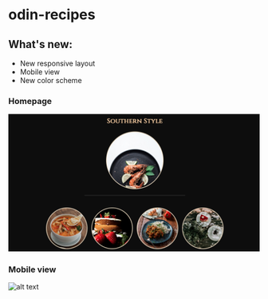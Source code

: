 # odin-recipes

## What's new:
- New responsive layout
- Mobile view
- New color scheme

### Homepage
![alt text](images/screenshot-home.png "Screenshot of home page")

### Mobile view
![alt text](images/screen-mobile.png "Screenshot of recipe page")


[^1]: As of 6th January 23 :The old layout can be found in the retired layout folder.